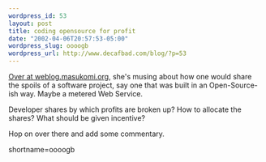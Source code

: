 ```yaml
--- 
wordpress_id: 53
layout: post
title: coding opensource for profit
date: "2002-04-06T20:57:53-05:00"
wordpress_slug: oooogb
wordpress_url: http://www.decafbad.com/blog/?p=53
---
```

<p><a href="http://weblog.masukomi.org/2002/04/06.html#a713">Over at weblog.masukomi.org</a>, she's musing about how one would share the spoils of a software project, say one that was built in an Open-Source-ish way.  Maybe a metered Web Service.</p>
<p>Developer shares by which profits are broken up?  How to allocate the shares?  What should be given incentive?</p>
<p>Hop on over there and add some commentary.</p>
<!--more-->
shortname=oooogb
